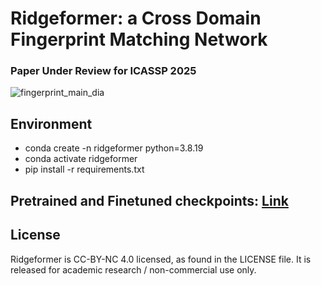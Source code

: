 # Ridgeformer: a Cross Domain Fingerprint Matching Network

### Paper Under Review for ICASSP 2025

![fingerprint_main_dia](https://github.com/user-attachments/assets/5bdb4d46-5cea-4ca2-a001-8406689543cb)

## Environment
- conda create -n ridgeformer python=3.8.19
- conda activate ridgeformer
- pip install -r requirements.txt

## Pretrained and Finetuned checkpoints: [Link](https://buffalo.box.com/s/8wmvwhmvbmfsy8j7lr7ppa30bxe3hvws)

## License
Ridgeformer is CC-BY-NC 4.0 licensed, as found in the LICENSE file. It is released for academic research / non-commercial use only.
